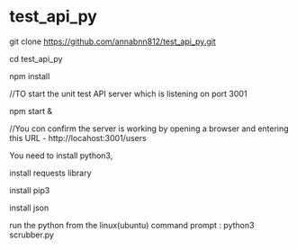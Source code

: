 # test_api_py
git clone https://github.com/annabnn812/test_api_py.git

cd test_api_py

npm install

//TO start the unit test API server which is listening on port 3001

npm start &

//You con confirm the server is working by opening a browser and entering this URL - http://locahost:3001/users


You need to install python3, 

install requests library

install pip3 

install json

run the python from the linux(ubuntu) command prompt  : python3 scrubber.py
